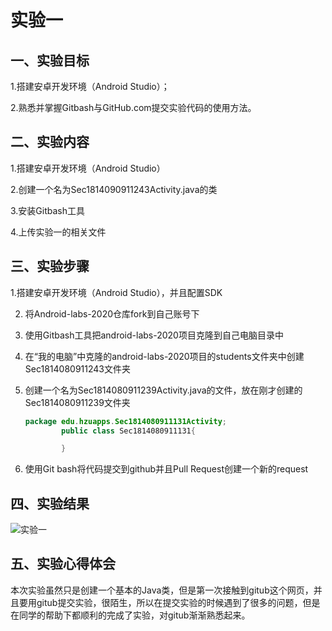 # 实验一

## 一、实验目标

1.搭建安卓开发环境（Android Studio）；

2.熟悉并掌握Gitbash与GitHub.com提交实验代码的使用方法。

## 二、实验内容

1.搭建安卓开发环境（Android Studio）

2.创建一个名为Sec1814090911243Activity.java的类

3.安装Gitbash工具

4.上传实验一的相关文件

## 三、实验步骤

   1.搭建安卓开发环境（Android Studio），并且配置SDK

2. 将Android-labs-2020仓库fork到自己账号下

3. 使用Gitbash工具把android-labs-2020项目克隆到自己电脑目录中

4. 在“我的电脑”中克隆的android-labs-2020项目的students文件夹中创建Sec1814080911243文件夹

5. 创建一个名为Sec1814080911239Activity.java的文件，放在刚才创建的Sec1814080911239文件夹

   ```java
   package edu.hzuapps.Sec1814080911131Activity;
           public class Sec1814080911131{
   
           }
   ```



6. 使用Git bash将代码提交到github并且Pull Request创建一个新的request

## 四、实验结果

   ![实验一](D:\Android-work\图片\实验一.png)

   

## 五、实验心得体会

   ​     本次实验虽然只是创建一个基本的Java类，但是第一次接触到gitub这个网页，并且要用gitub提交实验，很陌生，所以在提交实验的时候遇到了很多的问题，但是在同学的帮助下都顺利的完成了实验，对gitub渐渐熟悉起来。

